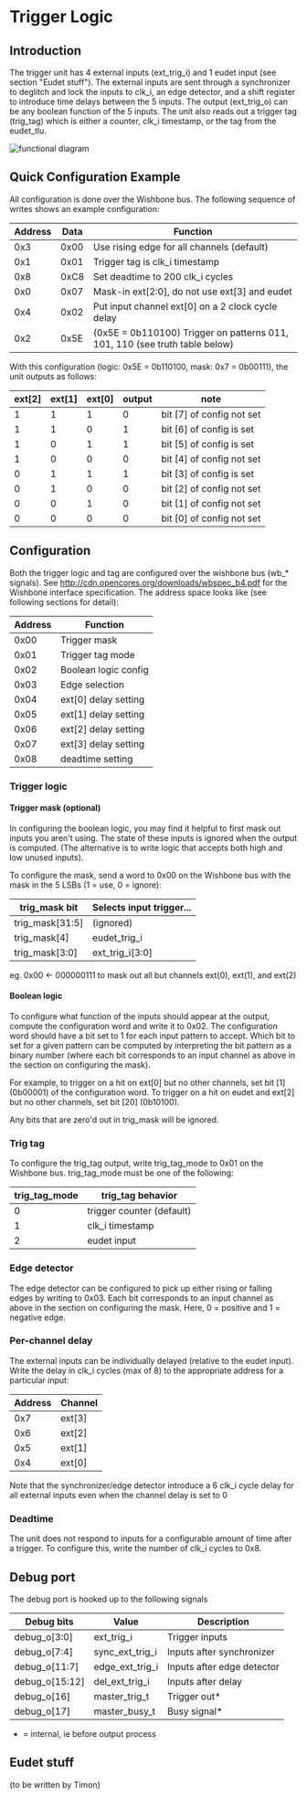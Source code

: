 # Trigger Logic

## Introduction

The trigger unit has 4 external inputs (ext_trig_i) and 1 eudet input
(see section "Eudet stuff"). The external inputs are sent through a
synchronizer to deglitch and lock the inputs to clk_i, an edge
detector, and a shift register to introduce time delays between the 5
inputs. The output (ext_trig_o) can be any boolean function of the 5
inputs. The unit also reads out a trigger tag (trig_tag) which is
either a counter, clk_i timestamp, or the tag from the eudet_tlu.

![functional diagram](https://raw.githubusercontent.com/VBaratham/Yarr-fw/d4ac8fb55ea8841d49615f19a224feff78507fab/doc/Trigger%20logic%20core.png)

## Quick Configuration Example

All configuration is done over the Wishbone bus. The following sequence of writes shows an example configuration:

| Address   | Data   | Function                                                                    |
| --------- | ------ | --------------------------------------------------------------------------- |
| 0x3       | 0x00   | Use rising edge for all channels (default)                                  |
| 0x1       | 0x01   | Trigger tag is clk_i timestamp                                              |
| 0x8       | 0xC8   | Set deadtime to 200 clk_i cycles                                            |
| 0x0       | 0x07   | Mask-in ext[2:0], do not use ext[3] and eudet                               |
| 0x4       | 0x02   | Put input channel ext[0] on a 2 clock cycle delay                           |
| 0x2       | 0x5E   | (0x5E = 0b110100) Trigger on patterns 011, 101, 110 (see truth table below) |

With this configuration (logic: 0x5E = 0b110100, mask: 0x7 = 0b00111),
the unit outputs as follows:

| ext[2] | ext[1] | ext[0] | output | note                      |
| ------ | ------ | ------ | ------ | ------------------------- |
| 1      | 1      | 1      | 0      | bit [7] of config not set |
| 1      | 1      | 0      | 1      | bit [6] of config is set  |
| 1      | 0      | 1      | 1      | bit [5] of config is set  |
| 1      | 0      | 0      | 0      | bit [4] of config not set |
| 0      | 1      | 1      | 1      | bit [3] of config is set  |
| 0      | 1      | 0      | 0      | bit [2] of config not set |
| 0      | 0      | 1      | 0      | bit [1] of config not set |
| 0      | 0      | 0      | 0      | bit [0] of config not set |

## Configuration

Both the trigger logic and tag are configured over the wishbone bus
(wb_* signals). See http://cdn.opencores.org/downloads/wbspec_b4.pdf
for the Wishbone interface specification. The address space looks
like (see following sections for detail):

| Address   | Function                  |
| --------- | ------------------------- |
| 0x00      | Trigger mask              |
| 0x01      | Trigger tag mode          |
| 0x02      | Boolean logic config      |
| 0x03      | Edge selection            |
| 0x04      | ext[0] delay setting      |
| 0x05      | ext[1] delay setting      |
| 0x06      | ext[2] delay setting      |
| 0x07      | ext[3] delay setting      |
| 0x08      | deadtime setting          |

### Trigger logic

#### Trigger mask (optional)

In configuring the boolean logic, you may find it helpful to first
mask out inputs you aren't using. The state of these inputs is ignored
when the output is computed. (The alternative is to write logic that
accepts both high and low unused inputs).

To configure the mask, send a word to 0x00 on the Wishbone bus with
the mask in the 5 LSBs (1 = use, 0 = ignore):

| trig_mask bit   | Selects input trigger...  |
| --------------- | ------------------------- |
| trig_mask[31:5] | (ignored)                 |
| trig_mask[4]    | eudet_trig_i              |
| trig_mask[3:0]  | ext_trig_i[3:0]           |

eg. 0x00 <- 000000111 to mask out all but channels ext(0), ext(1), and ext(2)

#### Boolean logic

To configure what function of the inputs should appear at the output,
compute the configuration word and write it to 0x02. The configuration
word should have a bit set to 1 for each input pattern to accept.
Which bit to set for a given pattern can be computed by interpreting
the bit pattern as a binary number (where each bit corresponds to an
input channel as above in the section on configuring the mask).

For example, to trigger on a hit on ext[0] but no other channels,
set bit [1] (0b00001) of the configuration word. To trigger on a hit
on eudet and ext[2] but no other channels, set bit [20] (0b10100).

Any bits that are zero'd out in trig_mask will be ignored. 

### Trig tag

To configure the trig_tag output, write trig_tag_mode to 0x01 on the
Wishbone bus. trig_tag_mode must be one of the following:

| trig_tag_mode | trig_tag behavior           |
| ------------- | --------------------------- |
|             0 | trigger counter (default)   |
|             1 | clk_i timestamp             |
|             2 | eudet input                 |

### Edge detector

The edge detector can be configured to pick up
either rising or falling edges by writing to 0x03. Each bit corresponds to
an input channel as above in the section on configuring the mask. Here,
0 = positive and 1 = negative edge.

### Per-channel delay

The external inputs can be individually delayed (relative to the eudet input).
Write the delay in clk_i cycles (max of 8) to the appropriate address for a
particular input:

| Address | Channel |
| ------- | ------- |
| 0x7     | ext[3]  |
| 0x6     | ext[2]  |
| 0x5     | ext[1]  |
| 0x4     | ext[0]  |

Note that the synchronizer/edge detector introduce a 6 clk_i cycle
delay for all external inputs even when the channel delay is set to 0

### Deadtime

The unit does not respond to inputs for a configurable amount of time
after a trigger. To configure this, write the number of clk_i cycles
to 0x8.

## Debug port

The debug port is hooked up to the following signals

| Debug bits     | Value            | Description                         |
| -------------- | ---------------- | ----------------------------------- |
| debug_o[3:0]   | ext_trig_i       | Trigger inputs                      |
| debug_o[7:4]   | sync_ext_trig_i  | Inputs after synchronizer           |
| debug_o[11:7]  | edge_ext_trig_i  | Inputs after edge detector          |
| debug_o[15:12] | del_ext_trig_i   | Inputs after delay                  |
| debug_o[16]    | master_trig_t    | Trigger out*                        |
| debug_o[17]    | master_busy_t    | Busy signal*                        |

* = internal, ie before output process

## Eudet stuff

(to be written by Timon)
